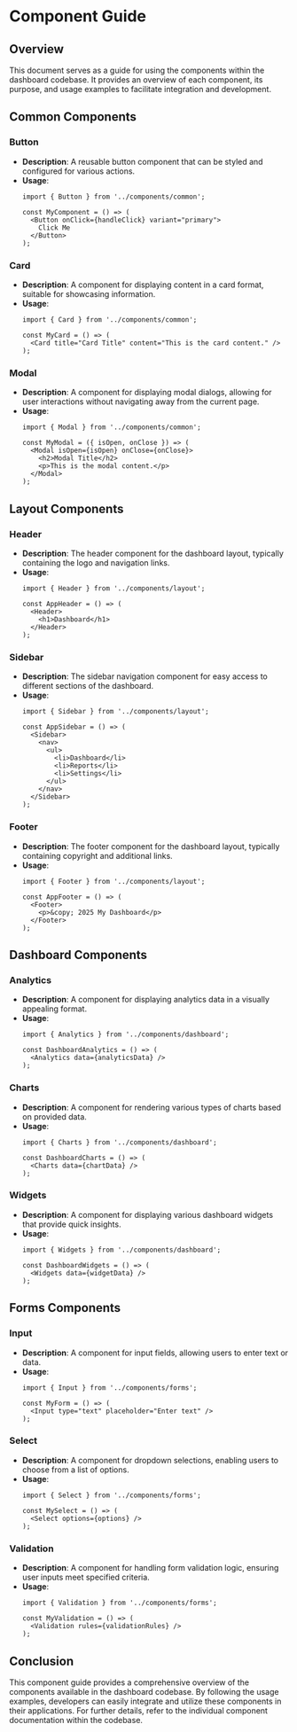 # Component Guide

## Overview

This document serves as a guide for using the components within the dashboard codebase. It provides an overview of each component, its purpose, and usage examples to facilitate integration and development.

## Common Components

### Button

- **Description**: A reusable button component that can be styled and configured for various actions.
- **Usage**:
  ```tsx
  import { Button } from '../components/common';

  const MyComponent = () => (
    <Button onClick={handleClick} variant="primary">
      Click Me
    </Button>
  );
  ```

### Card

- **Description**: A component for displaying content in a card format, suitable for showcasing information.
- **Usage**:
  ```tsx
  import { Card } from '../components/common';

  const MyCard = () => (
    <Card title="Card Title" content="This is the card content." />
  );
  ```

### Modal

- **Description**: A component for displaying modal dialogs, allowing for user interactions without navigating away from the current page.
- **Usage**:
  ```tsx
  import { Modal } from '../components/common';

  const MyModal = ({ isOpen, onClose }) => (
    <Modal isOpen={isOpen} onClose={onClose}>
      <h2>Modal Title</h2>
      <p>This is the modal content.</p>
    </Modal>
  );
  ```

## Layout Components

### Header

- **Description**: The header component for the dashboard layout, typically containing the logo and navigation links.
- **Usage**:
  ```tsx
  import { Header } from '../components/layout';

  const AppHeader = () => (
    <Header>
      <h1>Dashboard</h1>
    </Header>
  );
  ```

### Sidebar

- **Description**: The sidebar navigation component for easy access to different sections of the dashboard.
- **Usage**:
  ```tsx
  import { Sidebar } from '../components/layout';

  const AppSidebar = () => (
    <Sidebar>
      <nav>
        <ul>
          <li>Dashboard</li>
          <li>Reports</li>
          <li>Settings</li>
        </ul>
      </nav>
    </Sidebar>
  );
  ```

### Footer

- **Description**: The footer component for the dashboard layout, typically containing copyright and additional links.
- **Usage**:
  ```tsx
  import { Footer } from '../components/layout';

  const AppFooter = () => (
    <Footer>
      <p>&copy; 2025 My Dashboard</p>
    </Footer>
  );
  ```

## Dashboard Components

### Analytics

- **Description**: A component for displaying analytics data in a visually appealing format.
- **Usage**:
  ```tsx
  import { Analytics } from '../components/dashboard';

  const DashboardAnalytics = () => (
    <Analytics data={analyticsData} />
  );
  ```

### Charts

- **Description**: A component for rendering various types of charts based on provided data.
- **Usage**:
  ```tsx
  import { Charts } from '../components/dashboard';

  const DashboardCharts = () => (
    <Charts data={chartData} />
  );
  ```

### Widgets

- **Description**: A component for displaying various dashboard widgets that provide quick insights.
- **Usage**:
  ```tsx
  import { Widgets } from '../components/dashboard';

  const DashboardWidgets = () => (
    <Widgets data={widgetData} />
  );
  ```

## Forms Components

### Input

- **Description**: A component for input fields, allowing users to enter text or data.
- **Usage**:
  ```tsx
  import { Input } from '../components/forms';

  const MyForm = () => (
    <Input type="text" placeholder="Enter text" />
  );
  ```

### Select

- **Description**: A component for dropdown selections, enabling users to choose from a list of options.
- **Usage**:
  ```tsx
  import { Select } from '../components/forms';

  const MySelect = () => (
    <Select options={options} />
  );
  ```

### Validation

- **Description**: A component for handling form validation logic, ensuring user inputs meet specified criteria.
- **Usage**:
  ```tsx
  import { Validation } from '../components/forms';

  const MyValidation = () => (
    <Validation rules={validationRules} />
  );
  ```

## Conclusion

This component guide provides a comprehensive overview of the components available in the dashboard codebase. By following the usage examples, developers can easily integrate and utilize these components in their applications. For further details, refer to the individual component documentation within the codebase.